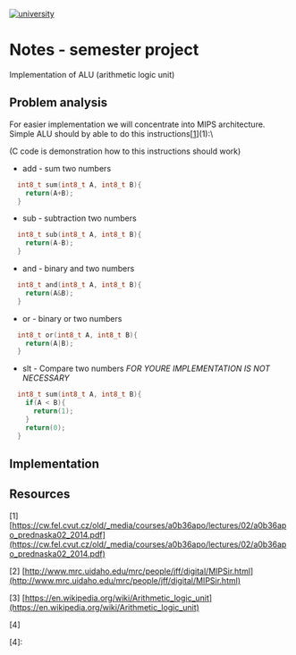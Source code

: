[![university](https://img.shields.io/badge/university-Brno%20University%20of%20Technology-red.svg)](https://www.vutbr.cz/en/)

# Notes - semester project
Implementation of ALU (arithmetic logic unit)



## Problem analysis
For easier implementation we will concentrate into MIPS architecture.\
Simple ALU should by able to do this instructions[[1]](1):\

(C code is demonstration how to this instructions should work)

  - add - sum two numbers
  ```c
    int8_t sum(int8_t A, int8_t B){
      return(A+B);
    }
  ```

  - sub - subtraction two numbers
  ```c
    int8_t sub(int8_t A, int8_t B){
      return(A-B);
    }
  ```
  - and - binary and two numbers
  ```c
    int8_t and(int8_t A, int8_t B){
      return(A&B);
    }
  ```
  - or - binary or two numbers
  ```c
    int8_t or(int8_t A, int8_t B){
      return(A|B);
    }
  ```
  - slt - Compare two numbers *FOR YOURE IMPLEMENTATION IS NOT NECESSARY*
  ```c
    int8_t sum(int8_t A, int8_t B){
      if(A < B){
        return(1);
      }
      return(0);
    }
  ```


## Implementation


## Resources
\[1] [https://cw.fel.cvut.cz/old/_media/courses/a0b36apo/lectures/02/a0b36apo_prednaska02_2014.pdf](https://cw.fel.cvut.cz/old/_media/courses/a0b36apo/lectures/02/a0b36apo_prednaska02_2014.pdf)

\[2] [http://www.mrc.uidaho.edu/mrc/people/jff/digital/MIPSir.html](http://www.mrc.uidaho.edu/mrc/people/jff/digital/MIPSir.html)

\[3] [https://en.wikipedia.org/wiki/Arithmetic_logic_unit](https://en.wikipedia.org/wiki/Arithmetic_logic_unit)

\[4] []()


[1]: https://cw.fel.cvut.cz/old/_media/courses/a0b36apo/lectures/02/a0b36apo_prednaska02_2014.pdf
[2]: http://www.mrc.uidaho.edu/mrc/people/jff/digital/MIPSir.html
[3]: https://en.wikipedia.org/wiki/Arithmetic_logic_unit
[4]:
